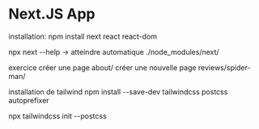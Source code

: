 # Next.JS App

installation: 
npm install next react react-dom

npx next --help -> atteindre automatique ./node_modules/next/

exercice 
créer une page about/
créer une nouvelle page reviews/spider-man/

installation de tailwind 
npm install --save-dev tailwindcss postcss autoprefixer

npx tailwindcss init --postcss
